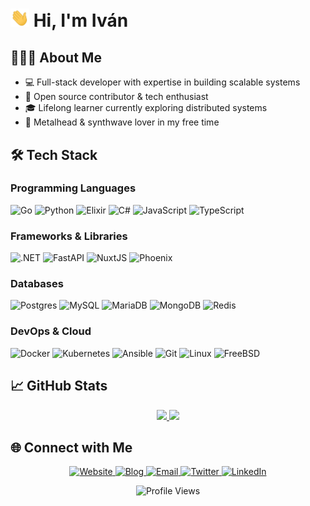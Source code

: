 # <img src="https://raw.githubusercontent.com/ABSphreak/ABSphreak/master/gifs/Hi.gif" width="30px"> Hi, I'm Iván

## 👨🏻‍💻 About Me
- 💻 Full-stack developer with expertise in building scalable systems
- 🚀 Open source contributor & tech enthusiast
- 🎓 Lifelong learner currently exploring distributed systems
- 🎸 Metalhead & synthwave lover in my free time

## 🛠 Tech Stack

### **Programming Languages**
<p align="left">
  <img src="https://img.shields.io/badge/Go-00ADD8?style=for-the-badge&logo=go&logoColor=white" alt="Go">
  <img src="https://img.shields.io/badge/Python-3776AB?style=for-the-badge&logo=python&logoColor=white" alt="Python">
  <img src="https://img.shields.io/badge/Elixir-4B275F?style=for-the-badge&logo=elixir&logoColor=white" alt="Elixir">
  <img src="https://img.shields.io/badge/C%23-239120?style=for-the-badge&logo=c-sharp&logoColor=white" alt="C#">
  <img src="https://img.shields.io/badge/JavaScript-F7DF1E?style=for-the-badge&logo=javascript&logoColor=black" alt="JavaScript">
  <img src="https://img.shields.io/badge/TypeScript-3178C6?style=for-the-badge&logo=typescript&logoColor=white" alt="TypeScript">
</p>

### **Frameworks & Libraries**
<p align="left">
  <img src="https://img.shields.io/badge/.NET-512BD4?style=for-the-badge&logo=dotnet&logoColor=white" alt=".NET">
  <img src="https://img.shields.io/badge/FastAPI-009688?style=for-the-badge&logo=fastapi&logoColor=white" alt="FastAPI">
  <img src="https://img.shields.io/badge/Nuxt.js-00C58E?style=for-the-badge&logo=nuxt.js&logoColor=white" alt="NuxtJS">
  <img src="https://img.shields.io/badge/Phoenix%20Framework-FD4F00?style=for-the-badge&logo=elixir&logoColor=white" alt="Phoenix">
</p>

### **Databases**
<p align="left">
  <img src="https://img.shields.io/badge/PostgreSQL-316192?style=for-the-badge&logo=postgresql&logoColor=white" alt="Postgres">
  <img src="https://img.shields.io/badge/MySQL-4479A1?style=for-the-badge&logo=mysql&logoColor=white" alt="MySQL">
  <img src="https://img.shields.io/badge/MariaDB-003545?style=for-the-badge&logo=mariadb&logoColor=white" alt="MariaDB">
  <img src="https://img.shields.io/badge/MongoDB-4EA94B?style=for-the-badge&logo=mongodb&logoColor=white" alt="MongoDB">
  <img src="https://img.shields.io/badge/Redis-DC382D?style=for-the-badge&logo=redis&logoColor=white" alt="Redis">
</p>

### **DevOps & Cloud**
<p align="left">
  <img src="https://img.shields.io/badge/Docker-2496ED?style=for-the-badge&logo=docker&logoColor=white" alt="Docker">
  <img src="https://img.shields.io/badge/Kubernetes-326CE5?style=for-the-badge&logo=kubernetes&logoColor=white" alt="Kubernetes">
  <img src="https://img.shields.io/badge/Ansible-EE0000?style=for-the-badge&logo=ansible&logoColor=white" alt="Ansible">
  <img src="https://img.shields.io/badge/Git-F05032?style=for-the-badge&logo=git&logoColor=white" alt="Git">
  <img src="https://img.shields.io/badge/Linux-FCC624?style=for-the-badge&logo=linux&logoColor=black" alt="Linux">
  <img src="https://img.shields.io/badge/FreeBSD-AB2B28?style=for-the-badge&logo=freebsd&logoColor=white" alt="FreeBSD">
</p>

## 📈 GitHub Stats

<div align="center">
  <a href="https://github.com/ivangsm">
    <img height="180em" src="https://github-readme-stats.vercel.app/api?username=ivangsm&show_icons=true&theme=tokyonight&include_all_commits=true&count_private=true"/>
    <img height="180em" src="https://github-readme-stats.vercel.app/api/top-langs/?username=ivangsm&layout=compact&theme=tokyonight&langs_count=8"/>
  </a>
</div>

## 🌐 Connect with Me

<p align="center">
  <a href="https://ivansalazar.dev" target="_blank">
    <img src="https://img.shields.io/badge/Website-4285F4?style=for-the-badge&logo=google-chrome&logoColor=white" alt="Website">
  </a>
  <a href="https://ivansalazar.dev/blog" target="_blank">
    <img src="https://img.shields.io/badge/Blog-FF5722?style=for-the-badge&logo=medium&logoColor=white" alt="Blog">
  </a>
  <a href="mailto:hi@ivansalazar.dev">
    <img src="https://img.shields.io/badge/Email-EA4335?style=for-the-badge&logo=gmail&logoColor=white" alt="Email">
  </a>
  <a href="https://twitter.com/ivangsm_">
    <img src="https://img.shields.io/badge/Twitter-1DA1F2?style=for-the-badge&logo=twitter&logoColor=white" alt="Twitter">
  </a>
  <a href="https://www.linkedin.com/in/ivangsm/">
    <img src="https://img.shields.io/badge/LinkedIn-0A66C2?style=for-the-badge&logo=linkedin&logoColor=white" alt="LinkedIn">
  </a>
</p>

<p align="center">
  <img src="https://komarev.com/ghpvc/?username=ivangsm&style=flat-square&color=blue" alt="Profile Views">
</p>
